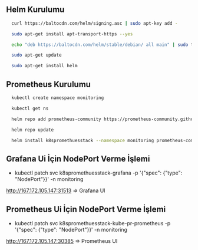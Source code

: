 
## Helm Kurulumu

```bash
  curl https://baltocdn.com/helm/signing.asc | sudo apt-key add -
```

```bash
  sudo apt-get install apt-transport-https --yes
```

```bash
  echo "deb https://baltocdn.com/helm/stable/debian/ all main" | sudo tee /etc/apt/sources.list.d/helm-stable-debian.list
```
```bash
  sudo apt-get update
```
```bash
  sudo apt-get install helm
```

## Prometheus Kurulumu

```bash
  kubectl create namespace monitoring
```
```bash
  kubectl get ns
```
```bash
  helm repo add prometheus-community https://prometheus-community.github.io/helm-charts
```
```bash
  helm repo update
```
```bash
  helm install k8spromethuesstack --namespace monitoring prometheus-community/kube-prometheus-stack
```

## Grafana Ui İçin NodePort Verme İşlemi

- kubectl patch svc k8spromethuesstack-grafana -p '{"spec": {"type": "NodePort"}}' -n monitoring

http://167.172.105.147:31513 ⇒ Grafana UI

## Prometheus Ui İçin NodePort Verme İşlemi

- kubectl patch svc k8spromethuesstack-kube-pr-prometheus -p '{"spec": {"type": "NodePort"}}' -n monitoring

http://167.172.105.147:30385 ⇒ Prometheus UI